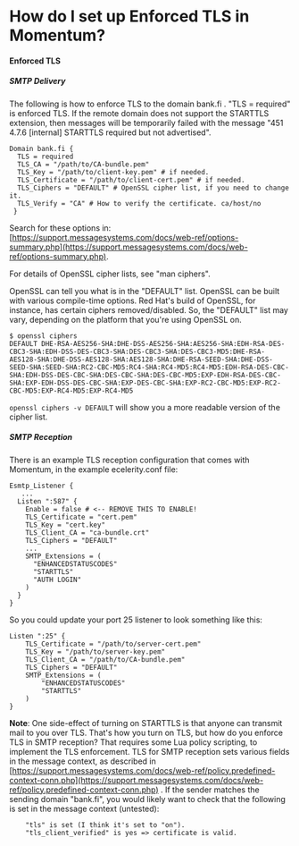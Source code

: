 # How do I set up Enforced TLS in Momentum?

#### Enforced TLS
 
##### SMTP Delivery
The following is how to enforce TLS to the domain bank.fi . "TLS = required" is enforced TLS. If the remote domain does not support the STARTTLS extension, then messages will be temporarily failed with the message "451 4.7.6 [internal] STARTTLS required but not advertised".

```
Domain bank.fi {
  TLS = required 
  TLS_CA = "/path/to/CA-bundle.pem"
  TLS_Key = "/path/to/client-key.pem" # if needed.
  TLS_Certificate = "/path/to/client-cert.pem" # if needed.
  TLS_Ciphers = "DEFAULT" # OpenSSL cipher list, if you need to change it.
  TLS_Verify = "CA" # How to verify the certificate. ca/host/no
 }
```
 
Search for these options in:
[https://support.messagesystems.com/docs/web-ref/options-summary.php](https://support.messagesystems.com/docs/web-ref/options-summary.php).
 
For details of OpenSSL cipher lists, see "man ciphers".
 
OpenSSL can tell you what is in the "DEFAULT" list. OpenSSL can be built with various compile-time options. Red Hat's build of OpenSSL, for instance, has certain ciphers removed/disabled. So, the "DEFAULT" list may vary, depending on the platform that you're using OpenSSL on.

```
$ openssl ciphers
DEFAULT DHE-RSA-AES256-SHA:DHE-DSS-AES256-SHA:AES256-SHA:EDH-RSA-DES-CBC3-SHA:EDH-DSS-DES-CBC3-SHA:DES-CBC3-SHA:DES-CBC3-MD5:DHE-RSA-AES128-SHA:DHE-DSS-AES128-SHA:AES128-SHA:DHE-RSA-SEED-SHA:DHE-DSS-SEED-SHA:SEED-SHA:RC2-CBC-MD5:RC4-SHA:RC4-MD5:RC4-MD5:EDH-RSA-DES-CBC-SHA:EDH-DSS-DES-CBC-SHA:DES-CBC-SHA:DES-CBC-MD5:EXP-EDH-RSA-DES-CBC-SHA:EXP-EDH-DSS-DES-CBC-SHA:EXP-DES-CBC-SHA:EXP-RC2-CBC-MD5:EXP-RC2-CBC-MD5:EXP-RC4-MD5:EXP-RC4-MD5
```
 
`openssl ciphers -v DEFAULT` will show you a more readable version of the cipher list.


##### SMTP Reception
 
There is an example TLS reception configuration that comes with Momentum, in the example ecelerity.conf file:

``` 
Esmtp_Listener {
   ...  
  Listen ":587" {
    Enable = false # <-- REMOVE THIS TO ENABLE!
    TLS_Certificate = "cert.pem"
    TLS_Key = "cert.key"
    TLS_Client_CA = "ca-bundle.crt"
    TLS_Ciphers = "DEFAULT"
    ...
    SMTP_Extensions = (
      "ENHANCEDSTATUSCODES"
      "STARTTLS"
      "AUTH LOGIN"
    )
  }
} 
```
 
So you could update your port 25 listener to look something like this:

```
Listen ":25" {   
	TLS_Certificate = "/path/to/server-cert.pem"   
	TLS_Key = "/path/to/server-key.pem"   
	TLS_Client_CA = "/path/to/CA-bundle.pem"   
	TLS_Ciphers = "DEFAULT"   
	SMTP_Extensions = (
		"ENHANCEDSTATUSCODES"     
		"STARTTLS"    
	) 
}
```
 
**Note**: One side-effect of turning on STARTTLS is that anyone can transmit mail to you over TLS.
That's how you turn on TLS, but how do you enforce TLS in SMTP reception? That requires some Lua policy scripting, to implement the TLS
enforcement. TLS for SMTP reception sets various fields in the message context, as described in [https://support.messagesystems.com/docs/web-ref/policy.predefined-context-conn.php](https://support.messagesystems.com/docs/web-ref/policy.predefined-context-conn.php) . If the sender matches the sending domain "bank.fi", you would likely want to check that the following is set in the message context (untested):
 
```
    "tls" is set (I think it's set to "on").
    "tls_client_verified" is yes => certificate is valid.
```